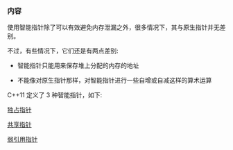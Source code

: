 
### 内容

使用智能指针除了可以有效避免内存泄漏之外，很多情况下，其与原生指针并无差别。

不过，有些情况下，它们还是有两点差别:

- 智能指针只能用来保存堆上分配的内存的地址

- 不能像对原生指针那样，对智能指针进行一些自增或自减这样的算术运算


C++11 定义了 3 种智能指针，如下:

[独占指针](unique_ptr.md)

[共享指针](shared_ptr.md)

[弱引用指针](weak_ptr.md)
